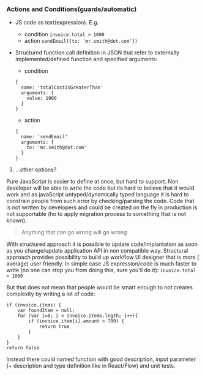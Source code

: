 ### Actions and Conditions(guards/automatic)
* JS code as text(expression). E.g.
	* condition ```invoice.total > 1000```
	* action ```sendEmail({to: 'mr.smith@dot.com'})```

* Structured function call definition in JSON that refer to externally implemented/defined function and specified arguments:
	* condition
  ```javascipt
  {
    name: 'totalCostIsGreaterThan'
    arguments: {
      value: 1000
    }
  }
  ```
   * action
  ```javascipt
  {
    name: 'sendEmail'
    arguments: {
      to: 'mr.smith@dot.com'
    }
  }
  ```
3. ...other options?

Pure JavaScript is easier to define at once, but hard to support. Non developer will be able to write the code but its hard to believe that it would work and as javaScript untyped/dynamically typed language it is hard to constrain people from such error by checking/parsing the code. Code that is not written by developers and could be created on the fly in production is not supportable (ho to apply migration process to something that is not known).

> Anything that can go wrong will go wrong

With structured approach it is possible to update code/implantation as soon as you change/update application API in  non compatible way. Structural approach provides possibility to build up workflow UI designer that is more ( average) user friendly.
In simple case JS expression/code is much faster to write (no one can stop you from doing this, sure you'll do it):
```invoice.total > 1000```

But that does not mean that people would be smart enough to not creates complexity by writing a lot of code:
```javascipt
if (invoice.items) {
    var foundItem = null;
    for (var i=0; i < invoice.items.legth; i++){
        if (invoice.item[i].amount > 700) {
            return true
        }
    }
}
return false
```
Instead there could named function with good description, input parameter (+ description and type definition like in React/Flow) and unit tests.
